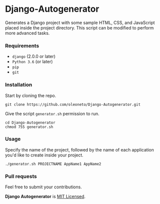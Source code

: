 # Django-Autogenerator

Generates a Django project with some sample HTML, CSS, and JavaScript placed inside the project directory.
This script can be modified to perform more advanced tasks.

### Requirements
- `django` (2.0.0 or later)
- `Python 3.6` (or later)
- `pip`
- `git`


### Installation
Start by cloning the repo.
```
git clone https://github.com/oleoneto/Django-Autogenerator.git
```

Give the script `generator.sh` permission to run.
```
cd Django-Autogenerator
chmod 755 generator.sh
```

### Usage

Specify the name of the project, followed by the name of each application you'd like to create inside your project. 
```
./generator.sh PROJECTNAME AppName1 AppName2
```

### Pull requests
Feel free to submit your contributions.

**Django Autogenerator** is [MIT Licensed](LICENSE).
